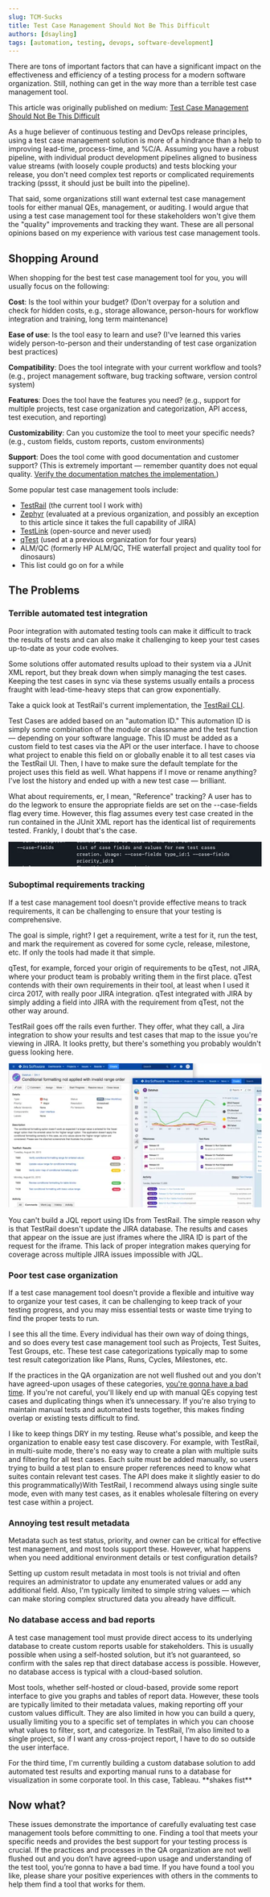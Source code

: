```yaml
---
slug: TCM-Sucks
title: Test Case Management Should Not Be This Difficult
authors: [dsayling]
tags: [automation, testing, devops, software-development]
---
```


There are tons of important factors that can have a significant impact on the effectiveness and efficiency of a testing process for a modern software organization. Still, nothing can get in the way more than a terrible test case management tool.

<!--truncate-->

This article was originally published on medium: [Test Case Management Should Not Be This Difficult](https://dsayling.medium.com/test-case-management-should-not-be-this-difficult-3015286ea4f1)

As a huge believer of continuous testing and DevOps release principles, using a test case management solution is more of a hindrance than a help to improving lead-time, process-time, and %C/A. Assuming you have a robust pipeline, with individual product development pipelines aligned to business value streams (with loosely couple products) and tests blocking your release, you don't need complex test reports or complicated requirements tracking (pssst, it should just be built into the pipeline).

That said, some organizations still want external test case management tools for either manual QEs, management, or auditing. I would argue that using a test case management tool for these stakeholders won't give them the "quality" improvements and tracking they want. These are all personal opinions based on my experience with various test case management tools.

## Shopping Around

When shopping for the best test case management tool for you, you will usually focus on the following:

**Cost**: Is the tool within your budget? (Don't overpay for a solution and check for hidden costs, e.g., storage allowance, person-hours for workflow integration and training, long term maintenance)

**Ease of use**: Is the tool easy to learn and use? (I've learned this varies widely person-to-person and their understanding of test case organization best practices)

**Compatibility**: Does the tool integrate with your current workflow and tools? (e.g., project management software, bug tracking software, version control system)

**Features**: Does the tool have the features you need? (e.g., support for multiple projects, test case organization and categorization, API access, test execution, and reporting)

**Customizability**: Can you customize the tool to meet your specific needs? (e.g., custom fields, custom reports, custom environments)

**Support**: Does the tool come with good documentation and customer support? (This is extremely important — remember quantity does not equal quality. [Verify the documentation matches the implementation.](https://gist.github.com/dsayling/43427114fcea9809fb07846c30293366))

Some popular test case management tools include:

- [TestRail](https://www.gurock.com/testrail/) (the current tool I work with)
- [Zephyr](https://smartbear.com/test-management/zephyr/) (evaluated at a previous organization, and possibly an exception to this article since it takes the full capability of JIRA)
- [TestLink](https://www.testlink.org/) (open-source and never used)
- [qTest](https://www.tricentis.com/products/unified-test-management-qtest/test-case-manager) (used at a previous organization for four years)
- ALM/QC (formerly HP ALM/QC, THE waterfall project and quality tool for dinosaurs)
- This list could go on for a while

## The Problems

### Terrible automated test integration

Poor integration with automated testing tools can make it difficult to track the results of tests and can also make it challenging to keep your test cases up-to-date as your code evolves.

Some solutions offer automated results upload to their system via a JUnit XML report, but they break down when simply managing the test cases. Keeping the test cases in sync via these systems usually entails a process fraught with lead-time-heavy steps that can grow exponentially.

Take a quick look at TestRail's current implementation, the [TestRail CLI](https://github.com/gurock/trcli).

Test Cases are added based on an "automation ID." This automation ID is simply some combination of the module or classname and the test function — depending on your software language. This ID must be added as a custom field to test cases via the API or the user interface. I have to choose what project to enable this field on or globally enable it to all test cases via the TestRail UI. Then, I have to make sure the default template for the project uses this field as well. What happens if I move or rename anything? I've lost the history and ended up with a new test case — brilliant.

What about requirements, er, I mean, "Reference" tracking? A user has to do the legwork to ensure the appropriate fields are set on the --case-fields flag every time. However, this flag assumes every test case created in the run contained in the JUnit XML report has the identical list of requirements tested. Frankly, I doubt that's the case.

![Command line argument from trcli](./trcli.png)

### Suboptimal requirements tracking

If a test case management tool doesn't provide effective means to track requirements, it can be challenging to ensure that your testing is comprehensive.

The goal is simple, right? I get a requirement, write a test for it, run the test, and mark the requirement as covered for some cycle, release, milestone, etc. If only the tools had made it that simple.

qTest, for example, forced your origin of requirements to be qTest, not JIRA, where your product team is probably writing them in the first place. qTest contends with their own requirements in their tool, at least when I used it circa 2017, with really poor JIRA integration. qTest integrated with JIRA by simply adding a field into JIRA with the requirement from qTest, not the other way around.

TestRail goes off the rails even further. They offer, what they call, a Jira integration to show your results and test cases that map to the issue you're viewing in JIRA. It looks pretty, but there's something you probably wouldn't guess looking here.

![TestRail Jira Integration](./trjira.png)

You can't build a JQL report using IDs from TestRail. The simple reason why is that TestRail doesn't update the JIRA database. The results and cases that appear on the issue are just iframes where the JIRA ID is part of the request for the iframe. This lack of proper integration makes querying for coverage across multiple JIRA issues impossible with JQL.

### Poor test case organization

If a test case management tool doesn't provide a flexible and intuitive way to organize your test cases, it can be challenging to keep track of your testing progress, and you may miss essential tests or waste time trying to find the proper tests to run.

I see this all the time. Every individual has their own way of doing things, and so does every test case management tool such as Projects, Test Suites, Test Groups, etc. These test case categorizations typically map to some test result categorization like Plans, Runs, Cycles, Milestones, etc.

If the practices in the QA organization are not well flushed out and you don't have agreed-upon usages of these categories, [you're gonna have a bad time](https://www.youtube.com/watch?v=6Ls5j5iz2eA). If you're not careful, you'll likely end up with manual QEs copying test cases and duplicating things when it’s unnecessary. If you're also trying to maintain manual tests and automated tests together, this makes finding overlap or existing tests difficult to find.

I like to keep things DRY in my testing. Reuse what's possible, and keep the organization to enable easy test case discovery. For example, with TestRail, in multi-suite mode, there's no easy way to create a plan with multiple suits and filtering for all test cases. Each suite must be added manually, so users trying to build a test plan to ensure proper references need to know what suites contain relevant test cases. The API does make it slightly easier to do this programmatically)With TestRail, I recommend always using single suite mode, even with many test cases, as it enables wholesale filtering on every test case within a project.

### Annoying test result metadata

Metadata such as test status, priority, and owner can be critical for effective test management, and most tools support these. However, what happens when you need additional environment details or test configuration details?

Setting up custom result metadata in most tools is not trivial and often requires an administrator to update any enumerated values or add any additional field. Also, I'm typically limited to simple string values — which can make storing complex structured data you already have difficult.

### No database access and bad reports

A test case management tool must provide direct access to its underlying database to create custom reports usable for stakeholders. This is usually possible when using a self-hosted solution, but it’s not guaranteed, so confirm with the sales rep that direct database access is possible. However, no database access is typical with a cloud-based solution.

Most tools, whether self-hosted or cloud-based, provide some report interface to give you graphs and tables of report data. However, these tools are typically limited to their metadata values, making reporting off your custom values difficult. They are also limited in how you can build a query, usually limiting you to a specific set of templates in which you can choose what values to filter, sort, and categorize. In TestRail, I’m also limited to a single project, so if I want any cross-project report, I have to do so outside the user interface.

For the third time, I'm currently building a custom database solution to add automated test results and exporting manual runs to a database for visualization in some corporate tool. In this case, Tableau. \*\*shakes fist\*\*

## Now what?

These issues demonstrate the importance of carefully evaluating test case management tools before committing to one. Finding a tool that meets your specific needs and provides the best support for your testing process is crucial. If the practices and processes in the QA organization are not well flushed out and you don’t have agreed-upon usage and understanding of the test tool, you’re gonna to have a bad time. If you have found a tool you like, please share your positive experiences with others in the comments to help them find a tool that works for them.
